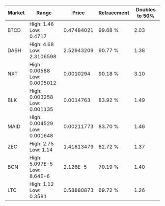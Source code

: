 | Market | Range | Price| Retracement | Doubles to 50% |
| --- | --- | --- | --- | --- |
| BTCD | High: 1.46<br />Low: 0.4717 | 0.47484021 | 99.68 % | 2.03 |
| DASH | High: 4.68<br />Low: 2.3106598 | 2.52943209 | 90.77 % | 1.38 |
| NXT | High: 0.00588<br />Low: 0.0005012 | 0.0010294 | 90.18 % | 3.10 |
| BLK | High: 0.003258<br />Low: 0.001135 | 0.0014763 | 83.92 % | 1.49 |
| MAID | High: 0.004529<br />Low: 0.001648 | 0.00211773 | 83.70 % | 1.46 |
| ZEC | High: 2.75<br />Low: 1.14 | 1.41813479 | 82.72 % | 1.37 |
| BCN | High: 5.097E-5<br />Low: 8.64E-6 | 2.126E-5 | 70.19 % | 1.40 |
| LTC | High: 1.12<br />Low: 0.3581 | 0.58880873 | 69.72 % | 1.26 |
